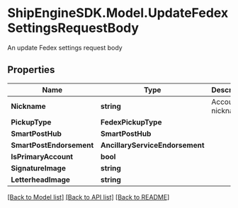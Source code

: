 # ShipEngineSDK.Model.UpdateFedexSettingsRequestBody
An update Fedex settings request body

## Properties

Name | Type | Description | Notes
------------ | ------------- | ------------- | -------------
**Nickname** | **string** | Account nickname | [optional] 
**PickupType** | **FedexPickupType** |  | [optional] 
**SmartPostHub** | **SmartPostHub** |  | [optional] 
**SmartPostEndorsement** | **AncillaryServiceEndorsement** |  | [optional] 
**IsPrimaryAccount** | **bool** |  | [optional] 
**SignatureImage** | **string** |  | [optional] 
**LetterheadImage** | **string** |  | [optional] 

[[Back to Model list]](../README.md#documentation-for-models) [[Back to API list]](../README.md#documentation-for-api-endpoints) [[Back to README]](../README.md)

